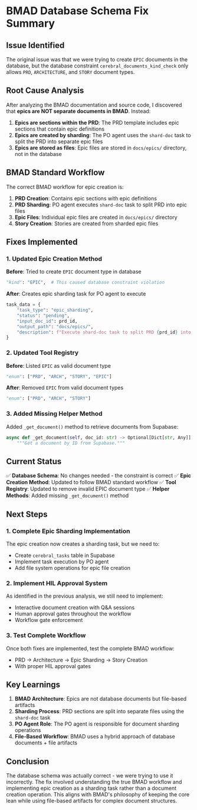 # BMAD Database Schema Fix Summary

## Issue Identified

The original issue was that we were trying to create `EPIC` documents in the database, but the database constraint `cerebral_documents_kind_check` only allows `PRD`, `ARCHITECTURE`, and `STORY` document types.

## Root Cause Analysis

After analyzing the BMAD documentation and source code, I discovered that **epics are NOT separate documents in BMAD**. Instead:

1. **Epics are sections within the PRD**: The PRD template includes epic sections that contain epic definitions
2. **Epics are created by sharding**: The PO agent uses the `shard-doc` task to split the PRD into separate epic files
3. **Epics are stored as files**: Epic files are stored in `docs/epics/` directory, not in the database

## BMAD Standard Workflow

The correct BMAD workflow for epic creation is:

1. **PRD Creation**: Contains epic sections with epic definitions
2. **PRD Sharding**: PO agent executes `shard-doc` task to split PRD into epic files
3. **Epic Files**: Individual epic files are created in `docs/epics/` directory
4. **Story Creation**: Stories are created from sharded epic files

## Fixes Implemented

### 1. Updated Epic Creation Method

**Before**: Tried to create `EPIC` document type in database
```python
"kind": "EPIC",  # This caused database constraint violation
```

**After**: Creates epic sharding task for PO agent to execute
```python
task_data = {
    "task_type": "epic_sharding",
    "status": "pending",
    "input_doc_id": prd_id,
    "output_path": "docs/epics/",
    "description": f"Execute shard-doc task to split PRD {prd_id} into epic files"
}
```

### 2. Updated Tool Registry

**Before**: Listed `EPIC` as valid document type
```python
"enum": ["PRD", "ARCH", "STORY", "EPIC"]
```

**After**: Removed `EPIC` from valid document types
```python
"enum": ["PRD", "ARCH", "STORY"]
```

### 3. Added Missing Helper Method

Added `_get_document()` method to retrieve documents from Supabase:
```python
async def _get_document(self, doc_id: str) -> Optional[Dict[str, Any]]:
    """Get a document by ID from Supabase."""
```

## Current Status

✅ **Database Schema**: No changes needed - the constraint is correct
✅ **Epic Creation Method**: Updated to follow BMAD standard workflow
✅ **Tool Registry**: Updated to remove invalid EPIC document type
✅ **Helper Methods**: Added missing `_get_document()` method

## Next Steps

### 1. Complete Epic Sharding Implementation

The epic creation now creates a sharding task, but we need to:
- Create `cerebral_tasks` table in Supabase
- Implement task execution by PO agent
- Add file system operations for epic file creation

### 2. Implement HIL Approval System

As identified in the previous analysis, we still need to implement:
- Interactive document creation with Q&A sessions
- Human approval gates throughout the workflow
- Workflow gate enforcement

### 3. Test Complete Workflow

Once both fixes are implemented, test the complete BMAD workflow:
- PRD → Architecture → Epic Sharding → Story Creation
- With proper HIL approval gates

## Key Learnings

1. **BMAD Architecture**: Epics are not database documents but file-based artifacts
2. **Sharding Process**: PRD sections are split into separate files using the `shard-doc` task
3. **PO Agent Role**: The PO agent is responsible for document sharding operations
4. **File-Based Workflow**: BMAD uses a hybrid approach of database documents + file artifacts

## Conclusion

The database schema was actually correct - we were trying to use it incorrectly. The fix involved understanding the true BMAD workflow and implementing epic creation as a sharding task rather than a document creation operation. This aligns with BMAD's philosophy of keeping the core lean while using file-based artifacts for complex document structures.
